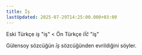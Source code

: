 ```yaml
---
title: İş
lastUpdated: 2025-07-29T14:25:00.000+03:00
---
```

Eski Türkçe _iş_ "iş" < Ön Türkçe _īĺč_ "iş"

Gülensoy sözcüğün _īş_ sözcüğünden evrildiğini söyler.
